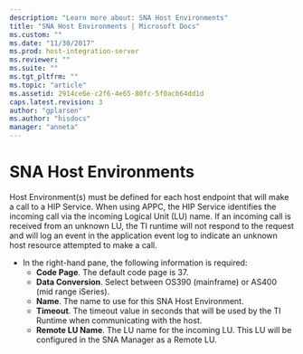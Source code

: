 ```yaml
---
description: "Learn more about: SNA Host Environments"
title: "SNA Host Environments | Microsoft Docs"
ms.custom: ""
ms.date: "11/30/2017"
ms.prod: host-integration-server
ms.reviewer: ""
ms.suite: ""
ms.tgt_pltfrm: ""
ms.topic: "article"
ms.assetid: 2914ce6e-c2f6-4e65-80fc-5f0acb64dd1d
caps.latest.revision: 3
author: "gplarsen"
ms.author: "hisdocs"
manager: "anneta"
---
```

# SNA Host Environments
Host Environment(s) must be defined for each host endpoint that will make a call to a HIP Service. When using APPC, the HIP Service identifies the incoming call via the incoming Logical Unit (LU) name.  If an incoming call is received from an unknown LU, the TI runtime will not respond to the request and will log an event in the application event log to indicate an unknown host resource attempted to make a call.

- In the right-hand pane, the following information is required:
    - **Code Page**.  The default code page is 37.
    - **Data Conversion**.  Select between OS390 (mainframe) or AS400 (mid range iSeries).
    - **Name**.  The name to use for this SNA Host Environment.
    - **Timeout**.  The timeout value in seconds that will be used by the TI Runtime when communicating with the host.
    - **Remote LU Name**.  The LU name for the incoming LU.  This LU will be configured in the SNA Manager as a Remote LU.
    
